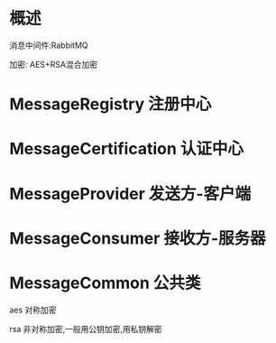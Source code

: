# 概述
消息中间件:RabbitMQ

加密: AES+RSA混合加密

# MessageRegistry 注册中心

# MessageCertification 认证中心

# MessageProvider 发送方-客户端

# MessageConsumer 接收方-服务器

# MessageCommon 公共类
aes 对称加密

rsa 非对称加密,一般用公钥加密,用私钥解密






